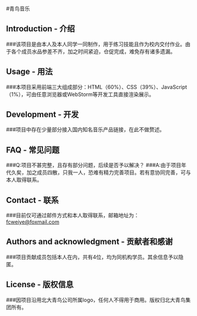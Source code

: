 #青鸟音乐

## Introduction - 介绍
###该项目是由本人及本人同学一同制作，用于练习技能且作为校内交付作业。由于各个成员水品参差不齐，加之时间紧迫，仓促完成，难免存有诸多遗漏。

## Usage - 用法
###本项目采用前端三大组成部分：HTML（60%）、CSS（39%）、JavaScript（1%），可由任意浏览器或WebStorm等开发工具直接渲染展示。

## Development - 开发
###项目中存在少量部分接入国内知名音乐产品链接，在此不做赘述。

## FAQ - 常见问题
###Q:项目不甚完整，且存有部分问题，后续是否予以解决？
###A:由于项目年代久矣，加之成员四散，只我一人，恐难有精力完善项目。若有意协同完善，可与本人取得联系。

## Contact - 联系
###目前仅可通过邮件方式和本人取得联系，邮箱地址为：fcweiye@foxmail.com

## Authors and acknowledgment - 贡献者和感谢
###项目贡献成员包括本人在内，共有4位，均为同机构学员。其余信息予以隐匿。

## License - 版权信息
###因项目沿用北大青鸟公司所属logo，任何人不得用于商用。版权归北大青鸟集团所有。